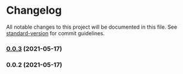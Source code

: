 # Changelog

All notable changes to this project will be documented in this file. See [standard-version](https://github.com/conventional-changelog/standard-version) for commit guidelines.

### [0.0.3](https://github.com/lexich/webpack-lazy-dev-server/compare/v0.0.2...v0.0.3) (2021-05-17)

### 0.0.2 (2021-05-17)
